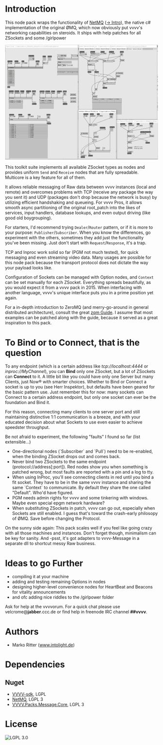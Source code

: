 Introduction
============

This node pack wraps the functionality of [NetMQ](https://github.com/zeromq/netmq) ([-> Intro](http://netmq.readthedocs.org/en/latest/introduction/)), the native c# implementation of the original ØMQ, which now obviously put vvvv's networking capabilities on steroids. 
It ships with help patches for all ZSockets and some /girlpower 

![Service oriented architecture in vvvv](copy/assets/figure19_patch.png)

This toolkit suite implements all available ZSocket types as nodes and provides uniform `Send` and `Receive` nodes that are fully spreadable. Multicore is a key feature for all of them.

It allows reliable messaging of Raw data between vvvv instances (local and remote) and overcomes problems with TCP (receive any package the way you sent it) and UDP (packages don't drop because the network is busy) by utilizing efficient handshaking and queueing. For vvvv Pros, it allows smooth async partitioning of the original root_patch into the likes of services, input handlers, database lookups, and even output driving (like good old boygrouping).

For starters, I'd recommend trying `Dealer`/`Router` pattern, or if it is more to your purpose: `Publisher`/`Subscriber`. When you know the differences, go experiment with the others, sometimes they add just the functionality you've been missing. Just don't start with `Request`/`Response`, it's a trap.

TCP and Inproc work solid so far (PGM not much tested), for quick messaging and even streaming video data. Many usages are possible for this node pack because the transport protocol does not dictate the way your payload looks like.

Configuration of Sockets can be managed with Option nodes, and `Context` can be set manually for each ZSocket. Everything spreads beautifully, as you would expect it from a vvvv pack in 2015. When interfacing with another language, vvvv's unique interface puts you in a prime position yet again.

For a in-depth introduction to ZeroMQ (and merry-go-around in general distributed architecture), consult the great [zqm Guide](http://zguide.zeromq.org/page:all).
I assume that most examples can be patched along with the guide, because it served as a great inspiration to this pack.

To Bind or to Connect, that is the question 
===========================================

To any endpoint (which is a certain address like _tcp://localhost:4444_ or _inproc://MyChannel_), you can **Bind** only one ZSocket, but a lot of ZSockets can **Connect** to it. A little bit like you could have only one Server but many Clients, just Now® with smarter choices.
Whether to Bind or Connect a socket is up to you (see Herr Inspektor), but defaults have been geared for the basic pattern use. Just remember this for now: many sockets can Connect to a certain address endpoint, but only one socket can ever be the foundation and Bind it. 

For this reason, connecting many clients to one server port and still maintaining distinctive 1:1 communication is a breeze, and with your educated decision about what Sockets to use even easier to achieve speedster throughput.

Be not afraid to experiment, the following "faults" I found so far (list extensible...)

 * One-directional nodes (´Subscriber´ and ´Pull´) need to be re-enabled, when the binding ZSocket drops out and comes back. 
 * Never bind two ZSockets to the same endpoint (protocol://address[:port]). Red nodes show you when something is patched wrong, but most faults are reported with a pin and a log to tty.
 * When using InProc, you'll see connecting clients in red until you bind a fit socket. They have to be in the same vvvv instance and sharing the same ´Context´ to communicate. By default they share the one called "Default". Who'd have figured.
 * PGM needs admin rights for vvvv and some tinkering with windows. Maybe even special epgm network hardware?
 * When substituting ZSockets in patch, vvvv can go out, especially when Sockets are still enabled. I guess that's toward the crash-early philosopy of ØMQ. Save before changing the Protocol.

On the sunny side again: This pack scales well if you feel like going crazy with all those machines and instances. Don't forget though, minimalism can be key for sanity. And -psst, it's got adapters to vvvv-Message in a separate dll to shortcut messy Raw business.

Ideas to go Further
===================

 * compiling it at your machine
 * adding and testing remaining Options in nodes 
 * designing higher-level convenience nodes for HeartBeat and Beacons for vitality announcements
 * and ofc adding nice riddles to the /girlpower folder

Ask for help at the vvvvorum.
For a quick chat please use velcrome@**jabber**.ccc.de or find help in freenode IRC channel **##vvvv**.

Authors
=======
 * Marko Ritter (www.intolight.de)

Dependencies
============

Nuget
----
* [VVVV-sdk](https://github.com/vvvv/vvvv-sdk), LGPL
* [NetMQ](https://github.com/zeromq/netmq), LGPL 3
* [VVVV.Packs.Message.Core](https://github.com/velcrome/vvvv-Message/tree/master/src/MessageCore), LGPL 3

License
=======

![LGPL 3.0](https://www.gnu.org/graphics/lgplv3-147x51.png)

